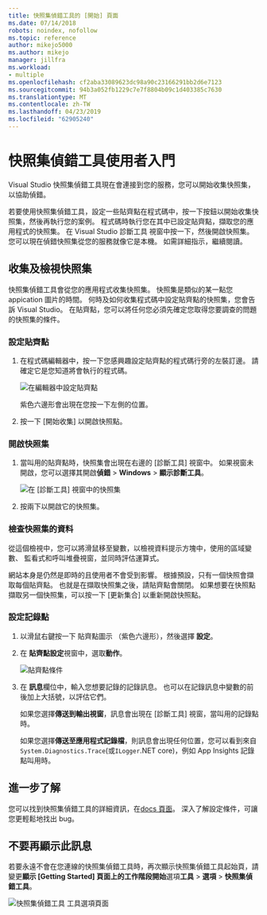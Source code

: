 ```yaml
---
title: 快照集偵錯工具的 [開始] 頁面
ms.date: 07/14/2018
robots: noindex, nofollow
ms.topic: reference
author: mikejo5000
ms.author: mikejo
manager: jillfra
ms.workload:
- multiple
ms.openlocfilehash: cf2aba33089623dc98a90c23166291bb2d6e7123
ms.sourcegitcommit: 94b3a052fb1229c7e7f8804b09c1d403385c7630
ms.translationtype: MT
ms.contentlocale: zh-TW
ms.lasthandoff: 04/23/2019
ms.locfileid: "62905240"
---
```

# <a name="getting-started-with-the-snapshot-debugger"></a>快照集偵錯工具使用者入門

Visual Studio 快照集偵錯工具現在會連接到您的服務，您可以開始收集快照集，以協助偵錯。

若要使用快照集偵錯工具，設定一些貼齊點在程式碼中，按一下按鈕以開始收集快照集，然後再執行您的案例。 程式碼時執行您在其中已設定貼齊點，擷取您的應用程式的快照集。 在 Visual Studio 診斷工具 視窗中按一下，然後開啟快照集。 您可以現在偵錯快照集從您的服務就像它是本機。 如需詳細指示，繼續閱讀。

## <a name="collect-and-view-snapshots"></a>收集及檢視快照集

快照集偵錯工具會從您的應用程式收集快照集。 快照集是類似的某一點您 appication 圖片的時間。 何時及如何收集程式碼中設定貼齊點的快照集，您會告訴 Visual Studio。 在貼齊點，您可以將任何您必須先確定您取得您要調查的問題的快照集的條件。

### <a name="set-a-snappoint"></a>設定貼齊點

1. 在程式碼編輯器中，按一下您感興趣設定貼齊點的程式碼行旁的左裝訂邊。 請確定它是您知道將會執行的程式碼。

    ![在編輯器中設定貼齊點](../media/snapshot-startpage-set-snappoint.png)

    紫色六邊形會出現在您按一下左側的位置。

2. 按一下 [開始收集] 以開啟快照點。

### <a name="open-a-snapshot"></a>開啟快照集

1. 當叫用的貼齊點時，快照集會出現在右邊的 [診斷工具] 視窗中。 如果視窗未開啟，您可以選擇其開啟**偵錯** > **Windows** > **顯示診斷工具**。

    ![在 [診斷工具] 視窗中的快照集](../media/snapshot-startpage-diagsession-window.png)

2. 按兩下以開啟它的快照集。

### <a name="inspect-snapshot-data"></a>檢查快照集的資料

從這個檢視中，您可以將滑鼠移至變數，以檢視資料提示方塊中，使用的區域變數、 監看式和呼叫堆疊視窗，並同時評估運算式。

網站本身是仍然是即時的且使用者不會受到影響。 根據預設，只有一個快照會擷取每個貼齊點。 也就是在擷取快照集之後，請貼齊點會關閉。 如果想要在快照點擷取另一個快照集，可以按一下 [更新集合] 以重新開啟快照點。

### <a name="set-a-logpoint"></a>設定記錄點

1. 以滑鼠右鍵按一下 貼齊點圖示 （紫色六邊形），然後選擇 **設定**。

2. 在 **貼齊點設定**視窗中，選取**動作**。

    ![貼齊點條件](../media/snapshot-startpage-logpoint.png)

3. 在 **訊息**欄位中，輸入您想要記錄的記錄訊息。 也可以在記錄訊息中變數的前後加上大括號，以評估它們。

    如果您選擇**傳送到輸出視窗**，訊息會出現在 [診斷工具] 視窗，當叫用的記錄點時。

    如果您選擇**傳送至應用程式記錄檔**，則訊息會出現任何位置，您可以看到來自`System.Diagnostics.Trace`(或`ILogger`.NET core)，例如 App Insights 記錄點叫用時。

## <a name="learn-more"></a>進一步了解

您可以找到快照集偵錯工具的詳細資訊，在[docs 頁面](../debug-live-azure-applications.md)。 深入了解設定條件，可讓您更輕鬆地找出 bug。

## <a name="dont-show-me-this-again"></a>不要再顯示此訊息

若要永遠不會在您連線的快照集偵錯工具時，再次顯示快照集偵錯工具起始頁，請變更**顯示 [Getting Started] 頁面上的工作階段開始**選項**工具** >  **選項** > **快照集偵錯工具**。

![快照集偵錯工具 工具選項頁面](../media/snapshot-startpage-tools-options.png)
